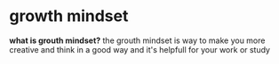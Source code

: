 # growth mindset
**what is grouth mindset?**
the grouth mindset is way to make you more creative and think in a good way
and it's helpfull for your work or study 
